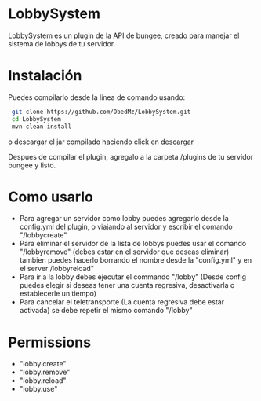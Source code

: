 # LobbySystem
LobbySystem es un plugin de la API de bungee, creado para manejar el sistema de lobbys de tu servidor.

# Instalación
Puedes compilarlo desde la linea de comando usando:
```bash
 git clone https://github.com/ObedMz/LobbySystem.git
 cd LobbySystem
 mvn clean install
 ```
o descargar el jar compilado haciendo click en [descargar](https://github.com/ObedMz/LobbySystem/releases/download/1.0-SNAPSHOT/lobbysystem-1.0-SNAPSHOT.jar/)


Despues de compilar el plugin, agregalo a la carpeta /plugins de tu servidor bungee y listo.

# Como usarlo
- Para agregar un servidor como lobby puedes agregarlo desde la config.yml del plugin, o viajando al servidor y escribir el comando "/lobbycreate"
- Para eliminar el servidor de la lista de lobbys puedes usar el comando "/lobbyremove" (debes estar en el servidor que deseas eliminar)
  tambien puedes hacerlo borrando el nombre desde la "config.yml" y en el server /lobbyreload" 
- Para ir a la lobby debes ejecutar el commando "/lobby" (Desde config puedes elegir si deseas tener una cuenta regresiva, desactivarla o establecerle un tiempo)
- Para cancelar el teletransporte (La cuenta regresiva debe estar activada) se debe repetir el mismo comando "/lobby"

# Permissions
 - "lobby.create"
 - "lobby.remove"
 - "lobby.reload"
 - "lobby.use"
 
